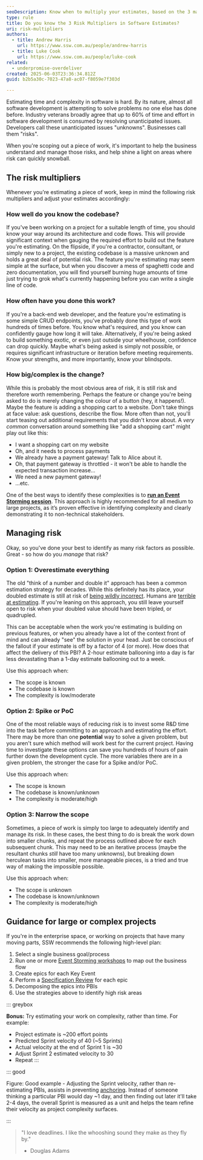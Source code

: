 ```yaml
---
seoDescription: Know when to multiply your estimates, based on the 3 main risk factors
type: rule
title: Do you know the 3 Risk Multipliers in Software Estimates?
uri: risk-multipliers
authors:
  - title: Andrew Harris
    url: https://www.ssw.com.au/people/andrew-harris
  - title: Luke Cook
    url: https://www.ssw.com.au/people/luke-cook
related:
  - underpromise-overdeliver
created: 2025-06-03T23:36:34.812Z
guid: b2b5a30c-7023-47a8-ac07-f8059e7f303d

---
```


Estimating time and complexity in software is hard. By its nature, almost all software development is attempting to solve problems no one else has done before. Industry veterans broadly agree that up to 60% of time and effort in software development is consumed by resolving unanticipated issues. Developers call these unanticipated issues "unknowns". Businesses call them "risks".

When you're scoping out a piece of work, it's important to help the business understand and manage those risks, and help shine a light on areas where risk can quickly snowball.

## The risk multipliers

Whenever you're estimating a piece of work, keep in mind the following risk multipliers and adjust your estimates accordingly:

### How well do you know the codebase?

If you've been working on a project for a suitable length of time, you should know your way around its architecture and code flows. This will provide significant context when gauging the required effort to build out the feature you're estimating. On the flipside, if you're a contractor, consultant, or simply new to a project, the existing codebase is a massive unknown and holds a great deal of potential risk. The feature you're estimating may seem simple at the surface, but when you discover a mess of spaghetti code and zero documentation, you will find yourself burning huge amounts of time just trying to grok what's currently happening before you can write a single line of code.

### How often have you done this work?

If you're a back-end web developer, and the feature you're estimating is some simple CRUD endpoints, you've probably done this type of work hundreds of times before. You know what's required, and you know can confidently gauge how long it will take. Alternatively, if you're being asked to build something exotic, or even just outside your wheelhouse, confidence can drop quickly. Maybe what's being asked is simply not possible, or requires significant infrastructure or iteration before meeting requirements. Know your strengths, and more importantly, know your blindspots.

### How big/complex is the change?

While this is probably the most obvious area of risk, it is still risk and therefore worth remembering. Perhaps the feature or change you're being asked to do is merely changing the colour of a button (hey, it happens!). Maybe the feature is adding a shopping cart to a website. Don't take things at face value: ask questions, describe the flow. More often than not, you'll start teasing out additional requirements that you didn't know about. A *very common* conversation around something like "add a shopping cart" might play out like this:

* I want a shopping cart on my website
* Oh, and it needs to process payments
* We already have a payment gateway! Talk to Alice about it.
* Oh, that payment gateway is throttled - it won't be able to handle the expected transaction increase...
* We need a new payment gateway!
* ...etc.

One of the best ways to identify these complexities is to **[run an Event Storming session](/event-storming)**. This approach is highly recommended for all medium to large projects, as it’s proven effective in identifying complexity and clearly demonstrating it to non-technical stakeholders.

## Managing risk

Okay, so you've done your best to identify as many risk factors as possible. Great - so how do you *manage* that risk?

### Option 1: Overestimate everything

The old "think of a number and double it" approach has been a common estimation strategy for decades. While this definitely has its place, your doubled estimate is still at risk of [being wildly incorrect](https://en.wikipedia.org/wiki/Hofstadter%27s_law). Humans are [terrible at estimating](https://en.wikipedia.org/wiki/Planning_fallacy). If you're leaning on this approach, you still leave yourself open to risk when your doubled value should have been tripled, or quadrupled.

This can be acceptable when the work you're estimating is building on previous features, or when you already have a lot of the context front of mind and can already "see" the solution in your head. Just be conscious of the fallout if your estimate is off by a factor of 4 (or more). How does that affect the delivery of this PBI? A 2-hour estimate ballooning into a day is far less devastating than a 1-day estimate ballooning out to a week.

Use this approach when:

* The scope is known
* The codebase is known
* The complexity is low/moderate

### Option 2: Spike or PoC

One of the most reliable ways of reducing risk is to invest some R&D time into the task before committing to an approach and estimating the effort. There may be more than one **potential** way to solve a given problem, but you aren't sure which method will work best for the current project. Having time to investigate these options can save you hundreds of hours of pain further down the development cycle. The more variables there are in a given problem, the stronger the case for a Spike and/or PoC.

Use this approach when:

* The scope is known
* The codebase is known/unknown
* The complexity is moderate/high

### Option 3: Narrow the scope

Sometimes, a piece of work is simply too large to adequately identify and manage its risk. In these cases, the best thing to do is break the work down into smaller chunks, and repeat the process outlined above for each subsequent chunk. This may need to be an iterative process (maybe the resultant chunks *still* have too many unknowns), but breaking down herculean tasks into smaller, more manageable pieces, is a tried and true way of making the impossible possible.

Use this approach when:

* The scope is unknown
* The codebase is known/unknown
* The complexity is moderate/high

## Guidance for large or complex projects

If you're in the enterprise space, or working on projects that have many moving parts, SSW recommends the following high-level plan:

1. Select a single business goal/process
2. Run one or more [Event Storming workshops](/event-storming-workshop) to map out the business flow
3. Create epics for each Key Event
4. Perform a [Specification Review](/what-is-a-spec-review) for each epic
5. Decomposing the epics into PBIs
6. Use the strategies above to identify high risk areas

::: greybox

**Bonus:** Try estimating your work on complexity, rather than time. For example:

* Project estimate is ~200 effort points
* Predicted Sprint velocity of 40 (~5 Sprints)
* Actual velocity at the end of Sprint 1 is ~30
* Adjust Sprint 2 estimated velocity to 30
* Repeat
:::

::: good

Figure: Good example - Adjusting the Sprint velocity, rather than re-estimating PBIs, assists in preventing [anchoring](/recognize-anchoring-effects). Instead of someone thinking a particular PBI would day ~1 day, and then finding out later it'll take 2-4 days, the overall Sprint is measured as a unit and helps the team refine their velocity as project complexity surfaces.

:::

> "I love deadlines. I like the whooshing sound they make as they fly by."
>
> * Douglas Adams
